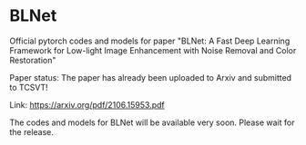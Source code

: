 # BLNet
Official pytorch codes and models for paper  "BLNet: A Fast Deep Learning Framework for Low-light Image Enhancement with Noise Removal and Color Restoration"

Paper status: The paper has already been uploaded to Arxiv and submitted to TCSVT!

Link: https://arxiv.org/pdf/2106.15953.pdf

The codes and models for BLNet will be available very soon. Please wait for the release.
